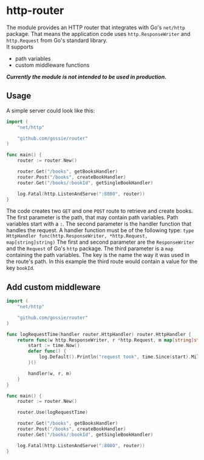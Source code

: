 # http-router

The module provides an HTTP router that integrates with Go's `net/http` package. That means the application code uses `http.ResponseWriter` and `http.Request` from Go's standard library.  
It supports
- path variables
- custom middleware functions

***Currently the module is not intended to be used in production.***

## Usage

A simple server could look like this:
```go
import (
    "net/http"

    "github.com/gossie/router"
)

func main() {
    router := router.New()

    router.Get("/books", getBooksHandler)
    router.Post("/books", createBookHandler)
    router.Get("/books/:bookId", getSingleBookHandler)

    log.Fatal(http.ListenAndServe(":8080", router))
}
```
The code creates two `GET` and one `POST` route to retrieve and create books. The first parameter is the path, that may contain path variables. Path variables start with a `:`. The second parameter is the handler function that handles the request. A handler function must be of the following type: `type HttpHandler func(http.ResponseWriter, *http.Request, map[string]string)`
The first and second parameter are the `ResponseWriter` and the `Request` of Go's `http` package. The third parameter is a `map` containing the path variables. The key is the name the way it was used in the route's path. In this example the third route would contain a value for the key `bookId`.

## Add custom middleware

```go
import (
    "net/http"

    "github.com/gossie/router"
)

func logRequestTime(handler router.HttpHandler) router.HttpHandler {
    return func(w http.ResponseWriter, r *http.Request, m map[string]string) {
        start := time.Now()
        defer func() {
            log.Default().Println("request took", time.Since(start).Milliseconds(), "ms")
        }()

        handler(w, r, m)
    }
}

func main() {
    router := router.New()

    router.Use(logRequestTime)

    router.Get("/books", getBooksHandler)
    router.Post("/books", createBookHandler)
    router.Get("/books/:bookId", getSingleBookHandler)

    log.Fatal(http.ListenAndServe(":8080", router))
}
```
